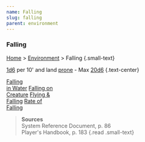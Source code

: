 ```yaml
---
name: Falling
slug: falling
parent: environment
---
```

### Falling
[Home](dm-operations-center) > [Environment](environment-menu) > Falling {.small-text}

[1d6](/roll/1d6) per 10' and land [prone](prone) - Max [20d6](/roll/20d6) {.text-center}

<div class="menu-container">
    <a href="falling-in-water">Falling<br/> in Water</a>
    <a href="falling-on-creature">Falling on<br/> Creature</a>
    <a href="flying-and-falling">Flying &<br/> Falling</a>
    <a href="rate-of-falling">Rate of<br/> Falling</a>
</div>

> **Sources** <br/>
> System Reference Document, p. 86<br/>
> Player's Handbook, p. 183
{.read .small-text}
